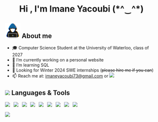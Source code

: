 <!-- 
 <img src="https://cutewallpaper.org/cdn-cgi/mirage/dd19f2d06ebc24f541f142b37b4289ffa7de722a7607e39984c5c6dd4ce8defd/1280/21/pixel-art-background-gif/Anime-Background-Gif-Aesthetic-City-Elkgrovesescom.gif" alt="👋 Hi there! I'm Imane Yacoubi" title="👋 Hi there! I'm Imane Yacoubi"/>  -->


<!--  
<img src="https://media.giphy.com/media/5kFbc7itRc4gnACTN0/giphy.gif" style="width:100%;height:0;padding-bottom:56%;position:relative;"  alt="👋 Hi there! I'm Imane Yacoubi" title="👋 Hi there! I'm Imane Yacoubi" /> -->

<!-- TO ADD OPTIONALLY TO WHAT'S BELOW -->
<!-- <img src="https://media.giphy.com/media/hvRJCLFzcasrR4ia7z/giphy.gif" width="35"> -->

<h1 align="center"><b>Hi , I'm Imane Yacoubi (*^‿^*)</b></h1>

<!-- OPTIONAL ABOUT SECTION PIC -->
<!--  <picture><img src = "https://github.com/0xAbdulKhalid/0xAbdulKhalid/raw/main/assets/mdImages/about_me.gif" width = 50px></picture>
 -->

## <picture><img src = "https://github.com/0xAbdulKhalid/0xAbdulKhalid/raw/main/assets/mdImages/about_me.gif" width = 50px></picture> **About me**
* 🎓  Computer Science Student at the University of Waterloo, class of 2027
* 🔭 I’m currently working on a personal website
* 🌱 I’m learning SQL
* 🤝 Looking for Winter 2024 SWE internships (~~please hire me if you can~~)
* 📫 Reach me at:  imaneyacoubi73@gmail.com or <img height=20 src="https://cdn.jsdelivr.net/gh/devicons/devicon/icons/linkedin/linkedin-original.svg"/>


## <img src="https://media2.giphy.com/media/QssGEmpkyEOhBCb7e1/giphy.gif?cid=ecf05e47a0n3gi1bfqntqmob8g9aid1oyj2wr3ds3mg700bl&rid=giphy.gif" width ="25"><b>  Languages & Tools</b>

<img height=40 src="https://cdn.jsdelivr.net/gh/devicons/devicon/icons/c/c-original.svg" /> &nbsp;       <img height=40 src="https://cdn.jsdelivr.net/gh/devicons/devicon/icons/python/python-original.svg" />  &nbsp; <img height=40 src="https://cdn.jsdelivr.net/gh/devicons/devicon/icons/html5/html5-original.svg" />  &nbsp; <img height=40 src="https://cdn.jsdelivr.net/gh/devicons/devicon/icons/css3/css3-original.svg" />  &nbsp; <img height=40 src="https://cdn.jsdelivr.net/gh/devicons/devicon/icons/javascript/javascript-original.svg" />   &nbsp;  <img height=40 src="https://cdn.jsdelivr.net/gh/devicons/devicon/icons/git/git-plain.svg"/>  &nbsp; <img height=40 src="https://cdn.jsdelivr.net/gh/devicons/devicon/icons/github/github-original.svg"/>  &nbsp;  <img height=40 src="https://cdn.jsdelivr.net/gh/devicons/devicon/icons/bash/bash-original.svg" />
 &nbsp; <img height=40 src="https://cdn.jsdelivr.net/gh/devicons/devicon/icons/canva/canva-original.svg"/>
 
 <img src="https://github-readme-stats.vercel.app/api/top-langs?username=enamiya&layout=compact"/>	
 
<!--  <img src="https://user-images.githubusercontent.com/73097560/115834477-dbab4500-a447-11eb-908a-139a6edaec5c.gif"> -->

          
          

          


